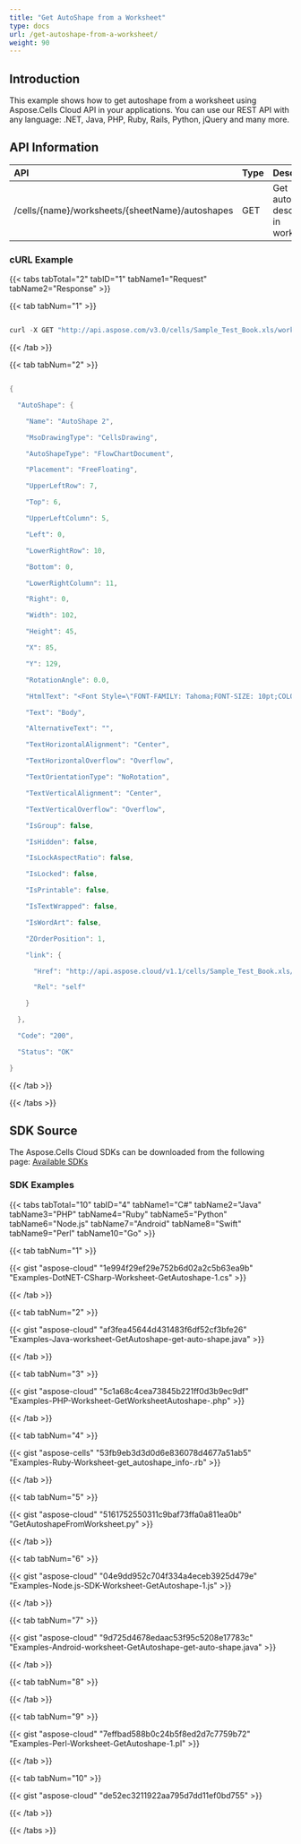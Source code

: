 ```yaml
---
title: "Get AutoShape from a Worksheet"
type: docs
url: /get-autoshape-from-a-worksheet/
weight: 90
---
```


## **Introduction**
This example shows how to get autoshape from a worksheet using Aspose.Cells Cloud API in your applications. You can use our REST API with any language: .NET, Java, PHP, Ruby, Rails, Python, jQuery and many more.
## **API Information**

|**API**|**Type**|**Description**|**Resource Link**|
| :- | :- | :- | :- |
|/cells/{name}/worksheets/{sheetName}/autoshapes|GET|Get autoshapes description in worksheet|[GetWorksheetAutoshapes](https://apireference.aspose.cloud/cells/#/Autoshapes/GetWorksheetAutoshapes)|
### **cURL Example**
{{< tabs tabTotal="2" tabID="1" tabName1="Request" tabName2="Response" >}}

{{< tab tabNum="1" >}}

```java

curl -X GET "http://api.aspose.com/v3.0/cells/Sample_Test_Book.xls/worksheets/Sheet4/autoshapes/1" -H "Content-Type: application/json" -H "Accept: application/json"

```

{{< /tab >}}

{{< tab tabNum="2" >}}

```java

{

  "AutoShape": {

    "Name": "AutoShape 2",

    "MsoDrawingType": "CellsDrawing",

    "AutoShapeType": "FlowChartDocument",

    "Placement": "FreeFloating",

    "UpperLeftRow": 7,

    "Top": 6,

    "UpperLeftColumn": 5,

    "Left": 0,

    "LowerRightRow": 10,

    "Bottom": 0,

    "LowerRightColumn": 11,

    "Right": 0,

    "Width": 102,

    "Height": 45,

    "X": 85,

    "Y": 129,

    "RotationAngle": 0.0,

    "HtmlText": "<Font Style=\"FONT-FAMILY: Tahoma;FONT-SIZE: 10pt;COLOR: #000000;TEXT-ALIGN: center;\">Body</Font>",

    "Text": "Body",

    "AlternativeText": "",

    "TextHorizontalAlignment": "Center",

    "TextHorizontalOverflow": "Overflow",

    "TextOrientationType": "NoRotation",

    "TextVerticalAlignment": "Center",

    "TextVerticalOverflow": "Overflow",

    "IsGroup": false,

    "IsHidden": false,

    "IsLockAspectRatio": false,

    "IsLocked": false,

    "IsPrintable": false,

    "IsTextWrapped": false,

    "IsWordArt": false,

    "ZOrderPosition": 1,

    "link": {

      "Href": "http://api.aspose.cloud/v1.1/cells/Sample_Test_Book.xls/worksheets/Sheet4/shapes/1",

      "Rel": "self"

    }

  },

  "Code": "200",

  "Status": "OK"

}

```

{{< /tab >}}

{{< /tabs >}}
## **SDK Source**
The Aspose.Cells Cloud SDKs can be downloaded from the following page: [Available SDKs](/cells/available-sdks/)
### **SDK Examples**
{{< tabs tabTotal="10" tabID="4" tabName1="C#" tabName2="Java" tabName3="PHP" tabName4="Ruby" tabName5="Python" tabName6="Node.js" tabName7="Android" tabName8="Swift" tabName9="Perl" tabName10="Go" >}}

{{< tab tabNum="1" >}}

{{< gist "aspose-cloud" "1e994f29ef29e752b6d02a2c5b63ea9b" "Examples-DotNET-CSharp-Worksheet-GetAutoshape-1.cs" >}}

{{< /tab >}}

{{< tab tabNum="2" >}}

{{< gist "aspose-cloud" "af3fea45644d431483f6df52cf3bfe26" "Examples-Java-worksheet-GetAutoshape-get-auto-shape.java" >}}

{{< /tab >}}

{{< tab tabNum="3" >}}

{{< gist "aspose-cloud" "5c1a68c4cea73845b221ff0d3b9ec9df" "Examples-PHP-Worksheet-GetWorksheetAutoshape-.php" >}}

{{< /tab >}}

{{< tab tabNum="4" >}}

{{< gist "aspose-cells" "53fb9eb3d3d0d6e836078d4677a51ab5" "Examples-Ruby-Worksheet-get_autoshape_info-.rb" >}}

{{< /tab >}}

{{< tab tabNum="5" >}}

{{< gist "aspose-cloud" "5161752550311c9baf73ffa0a811ea0b" "GetAutoshapeFromWorksheet.py" >}}

{{< /tab >}}

{{< tab tabNum="6" >}}

{{< gist "aspose-cloud" "04e9dd952c704f334a4eceb3925d479e" "Examples-Node.js-SDK-Worksheet-GetAutoshape-1.js" >}}

{{< /tab >}}

{{< tab tabNum="7" >}}

{{< gist "aspose-cloud" "9d725d4678edaac53f95c5208e17783c" "Examples-Android-worksheet-GetAutoshape-get-auto-shape.java" >}}

{{< /tab >}}

{{< tab tabNum="8" >}}

{{< /tab >}}

{{< tab tabNum="9" >}}

{{< gist "aspose-cloud" "7effbad588b0c24b5f8ed2d7c7759b72" "Examples-Perl-Worksheet-GetAutoshape-1.pl" >}}

{{< /tab >}}

{{< tab tabNum="10" >}}

{{< gist "aspose-cloud" "de52ec3211922aa795d7dd11ef0bd755" >}}

{{< /tab >}}

{{< /tabs >}}
